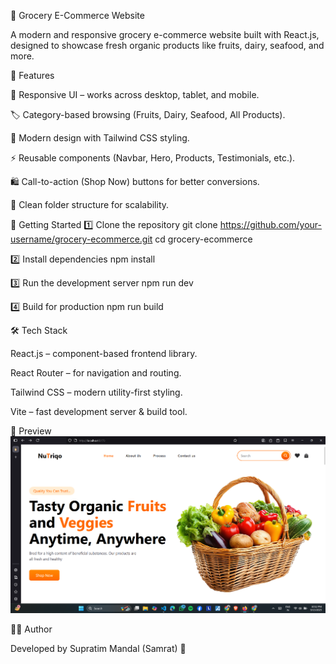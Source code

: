 🛒 Grocery E-Commerce Website 

A modern and responsive grocery e-commerce website built with React.js, designed to showcase fresh organic products like fruits, dairy, seafood, and more.


📌 Features

🌟 Responsive UI – works across desktop, tablet, and mobile.

🏷 Category-based browsing (Fruits, Dairy, Seafood, All Products).

🎨 Modern design with Tailwind CSS styling.

⚡ Reusable components (Navbar, Hero, Products, Testimonials, etc.).

🛍 Call-to-action (Shop Now) buttons for better conversions.

🧾 Clean folder structure for scalability.


🚀 Getting Started
1️⃣ Clone the repository
git clone https://github.com/your-username/grocery-ecommerce.git
cd grocery-ecommerce

2️⃣ Install dependencies
npm install

3️⃣ Run the development server
npm run dev

4️⃣ Build for production
npm run build


🛠 Tech Stack

React.js – component-based frontend library.

React Router – for navigation and routing.

Tailwind CSS – modern utility-first styling.

Vite – fast development server & build tool.


📸 Preview
![App Screenshot](./src/assets/Nutriqo.png)



👨‍💻 Author

Developed by Supratim Mandal (Samrat) 🚀